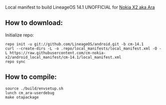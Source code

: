 Local manifest to build LineageOS 14.1 UNOFFICIAL for [Nokia X2 aka Ara](http://4pda.ru/forum/index.php?showtopic=651024)

How to download:
-------------

Initialize repo:

    repo init -u git://github.com/LineageOS/android.git -b cm-14.1
    curl --create-dirs -L -o .repo/local_manifests/local_manifest.xml -O -L https://raw.githubusercontent.com/cm-nokia-x2/android_local_manifest/cm-14.1/local_manifest.xml
    repo sync


How to compile:
------------

    source ./build/envsetup.sh
    lunch cm_ara-userdebug
    make otapackage
